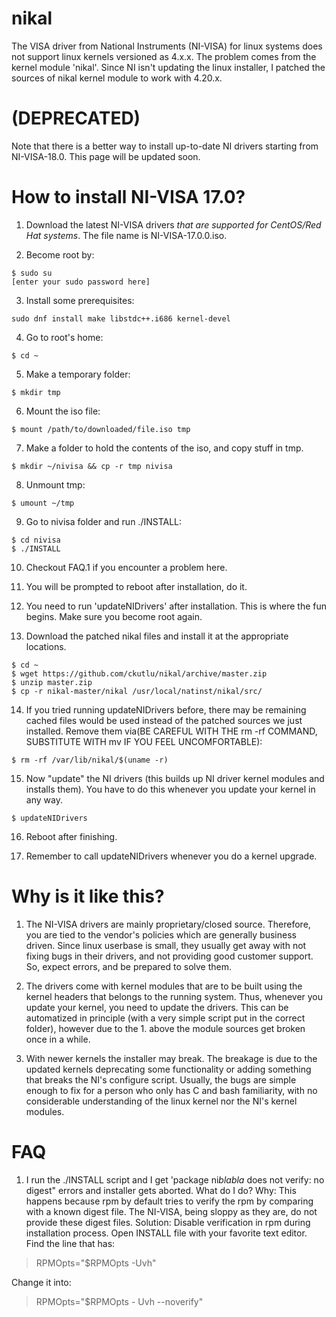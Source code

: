 # nikal
The VISA driver from National Instruments (NI-VISA) for linux systems does not
support linux kernels versioned as 4.x.x.  The problem comes from the kernel
module 'nikal'.  Since NI isn't updating the linux installer, I patched the
sources of nikal kernel module to work with 4.20.x.

# (DEPRECATED)
Note that there is a better way to install up-to-date NI drivers starting from NI-VISA-18.0.  This page will be updated soon.


# How to install NI-VISA 17.0?
1. Download the latest NI-VISA drivers *that are supported for CentOS/Red Hat
   systems*.  The file name is NI-VISA-17.0.0.iso.

2. Become root by:
```
$ sudo su
[enter your sudo password here]
```

3. Install some prerequisites:
```
sudo dnf install make libstdc++.i686 kernel-devel
```

4. Go to root's home:
```
$ cd ~
```

5. Make a temporary folder:
```
$ mkdir tmp
```

6. Mount the iso file:
```
$ mount /path/to/downloaded/file.iso tmp
```

7. Make a folder to hold the contents of the iso, and copy stuff in tmp.
```
$ mkdir ~/nivisa && cp -r tmp nivisa
```

8. Unmount tmp:
```
$ umount ~/tmp
```

9. Go to nivisa folder and run ./INSTALL:
```
$ cd nivisa
$ ./INSTALL
```

10. Checkout FAQ.1 if you encounter a problem here.

11. You will be prompted to reboot after installation, do it.

12. You need to run 'updateNIDrivers' after installation.  This is where the
    fun begins.  Make sure you become root again.

13. Download the patched nikal files and install it at the appropriate
    locations.  
```
$ cd ~
$ wget https://github.com/ckutlu/nikal/archive/master.zip
$ unzip master.zip
$ cp -r nikal-master/nikal /usr/local/natinst/nikal/src/
```

14. If you tried running updateNIDrivers before, there may be remaining cached
    files would be used instead of the patched sources we just installed.
    Remove them via(BE CAREFUL WITH THE rm -rf COMMAND, SUBSTITUTE WITH mv IF YOU
    FEEL UNCOMFORTABLE): 
```
$ rm -rf /var/lib/nikal/$(uname -r)
```

15. Now "update" the NI drivers (this builds up NI driver kernel modules and
    installs them).  You have to do this whenever you update your kernel in any
    way.
```
$ updateNIDrivers
```

16. Reboot after finishing.

17. Remember to call updateNIDrivers whenever you do a kernel upgrade.


# Why is it like this?
1. The NI-VISA drivers are mainly proprietary/closed source.  Therefore, you are
   tied to the vendor's policies which are generally business driven.  Since
   linux userbase is small, they usually get away with not fixing bugs in their
   drivers, and not providing good customer support.  So, expect errors, and be
   prepared to solve them.

2. The drivers come with kernel modules that are to be built using the kernel
   headers that belongs to the running system.  Thus, whenever you update your
   kernel, you need to update the drivers.  This can be automatized in principle
   (with a very simple script put in the correct folder), however due to the 1.
   above the module sources get broken once in a while.

3. With newer kernels the installer may break.  The breakage is due to the
   updated kernels deprecating some functionality or adding something that
   breaks the NI's configure script.  Usually, the bugs are simple enough to fix
   for a person who only has C and bash familiarity, with no considerable
   understanding of the linux kernel nor the NI's kernel modules.


# FAQ
1. I run the ./INSTALL script and I get 'package ni*blabla* does not verify: no digest" errors and installer gets aborted.  What do I do?  Why: This happens because rpm by default tries to verify the rpm by comparing with a known digest file.  The NI-VISA, being sloppy as they are, do not provide these digest files.
Solution: Disable verification in rpm during installation process. Open INSTALL
file with your favorite text editor.  Find the line that has:

> RPMOpts="$RPMOpts -Uvh"

Change it into:

> RPMOpts="$RPMOpts - Uvh --noverify"

